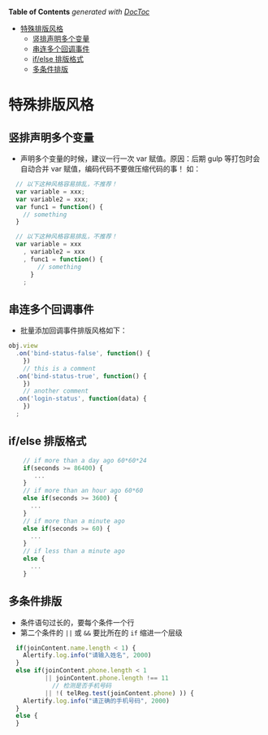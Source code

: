 <!-- START doctoc generated TOC please keep comment here to allow auto update -->
<!-- DON'T EDIT THIS SECTION, INSTEAD RE-RUN doctoc TO UPDATE -->
**Table of Contents**  *generated with [DocToc](http://doctoc.herokuapp.com/)*

- [特殊排版风格](#特殊排版风格)
  - [竖排声明多个变量](#竖排声明多个变量)
  - [串连多个回调事件](#串连多个回调事件)
  - [if/else 排版格式](#ifelse-排版格式)
  - [多条件排版](#多条件排版)

<!-- END doctoc generated TOC please keep comment here to allow auto update -->

# 特殊排版风格

## 竖排声明多个变量

  - 声明多个变量的时候，建议一行一次 var 赋值。原因：后期 gulp 等打包时会自动合并 var 赋值，编码代码不要做压缩代码的事！
    如：

```javascript
  // 以下这种风格容易排乱，不推荐！
  var variable = xxx;
  var variable2 = xxx;
  var func1 = function() {
    // something
  }
```

```javascript
  // 以下这种风格容易排乱，不推荐！
  var variable = xxx
    , variable2 = xxx
    , func1 = function() {
        // something
      }
    ;
```

## 串连多个回调事件

  - 批量添加回调事件排版风格如下：

```javascript
obj.view
  .on('bind-status-false', function() {
    })
    // this is a comment
  .on('bind-status-true', function() {
    })
    // another comment
  .on('login-status', function(data) {
    })
  ;
```


## if/else 排版格式

```javascript
    // if more than a day ago 60*60*24
    if(seconds >= 86400) {
       ...
    }
    // if more than an hour ago 60*60
    else if(seconds >= 3600) {
      ...
    }
    // if more than a minute ago
    else if(seconds >= 60) {
      ...
    }
    // if less than a minute ago
    else {
      ...
    }
```


## 多条件排版
  - 条件语句过长的，要每个条件一个行
  - 第二个条件的 `||` 或 `&&` 要比所在的 `if` 缩进一个层级

```javascript
  if(joinContent.name.length < 1) {
    Alertify.log.info("请输入姓名", 2000)
  }
  else if(joinContent.phone.length < 1
          || joinContent.phone.length !== 11
            // 检测是否手机号码
          || !( telReg.test(joinContent.phone) )) {
    Alertify.log.info("请正确的手机号码", 2000)
  }
  else {
  }
```
